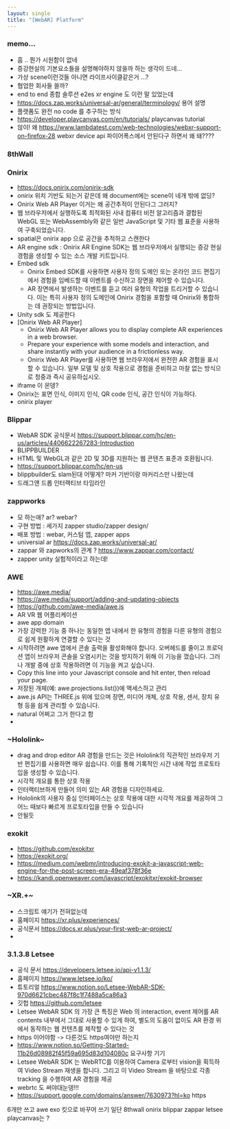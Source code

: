 ```yaml
---
layout: single
title: "[WebAR] Platform"
---
```

### memo... 
- 흠 .. 뭔가 시원함이 없네
- 증강현실의 기본요소들을 설명해야하지 않을까 하는 생각이 드네... 
- 가상 scene이런것들 아니면 라이프사이클같은거 ...?  
- 협업한 회사들 쓸까?
- end to end 종합 솔루션 e2es xr engine 도 이런 말 있었는데 
- https://docs.zap.works/universal-ar/general/terminology/ 용어 설명 
- 플랫폼도 완전 no code 를 추구하는 방식
- https://developer.playcanvas.com/en/tutorials/ playcanvas tutorial
- 않이! 왜 https://www.lambdatest.com/web-technologies/webxr-support-on-firefox-28 webxr device api 파이어폭스에서 안된다구 하면서 왜 돼????
### 8thWall

### Onirix
- https://docs.onirix.com/onirix-sdk
- onirix 위치 기반도 되는거 같은데 왜 document에는 scene이 네개 밖에 없딩?
- Onirix Web AR Player 이거는 왜 공간추적이 안된다그 그러지? 
- 웹 브라우저에서 실행하도록 최적화된 사내 컴퓨터 비전 알고리즘과 결합된 WebGL 또는 WebAssembly와 같은 일반 JavaScript 및 기타 웹 표준을 사용하여 구축되었습니다.
- spatial은 onirix app 으로 공간을 추적하고 스캔한다 
- AR engine sdk : Onirix AR Engine SDK는 웹 브라우저에서 실행되는 증강 현실 경험을 생성할 수 있는 소스 개발 키트입니다.
- Embed sdk  
  * Onirix Embed SDK를 사용하면 사용자 정의 도메인 또는 온라인 코드 편집기에서 경험을 임베드할 때 이벤트를 수신하고 장면을 제어할 수 있습니다.  
  * AR 장면에서 발생하는 이벤트를 듣고 여러 유형의 작업을 트리거할 수 있습니다. 이는 특히 사용자 정의 도메인에 Onirix 경험을 포함할 때 Onirix와 통합하는 데 권장되는 방법입니다.   
- Unity sdk 도 제공한다
- [Onirix Web AR Player]
   * Onirix Web AR Player allows you to display complete AR experiences in a web browser.  
   * Prepare your experience with some models and interaction, and share instantly with your audience in a frictionless way.  
   * Onirix Web AR Player를 사용하면 웹 브라우저에서 완전한 AR 경험을 표시할 수 있습니다. 일부 모델 및 상호 작용으로 경험을 준비하고 마찰 없는 방식으로 청중과 즉시 공유하십시오.
- iframe 이 몬뎅?
-  Onirix는 표면 인식, 이미지 인식, QR code 인식, 공간 인식이 가능하다. 
-  onirix player

### Blippar
- WebAR SDK 공식문서 https://support.blippar.com/hc/en-us/articles/4406622267283-Introduction
- BLIPPBUILDER
- HTML 및 WebGL과 같은 2D 및 3D를 지원하는 웹 콘텐츠 표준과 호환됩니다.
- https://support.blippar.com/hc/en-us
- blippbuilder도 slam된대 어떻게? 마커 기반이랑 마커리스만 나왔는데 
- 드래그앤 드롭 인터랙티브 타임라인
### zappworks
- 모 하는애? ar? webar?
- 구현 방법 : 세가지 zapper studio/zapper design/ 
- 배포 방법 : webar, 커스텀 앱, zapper apps
- universial ar https://docs.zap.works/universal-ar/
- zappar 와 zapworks의 관계 ? https://www.zappar.com/contact/
- zapper unity 실험적이라고 하는데!

### AWE
- https://awe.media/
- https://awe.media/support/adding-and-updating-objects
- https://github.com/awe-media/awe.js
- AR VR 웹 어플리케이션 
- awe app domain
- 가장 강력한 기능 중 하나는 동일한 앱 내에서 한 유형의 경험을 다른 유형의 경험으로 쉽게 원활하게 연결할 수 있다는 것
- 시작하려면 awe 앱에서 콘솔 출력을 활성화해야 합니다. 오버헤드를 줄이고 프로덕션 앱이 브라우저 콘솔을 오염시키는 것을 방지하기 위해 이 기능을 껐습니다. 그러나 개발 중에 상호 작용하려면 이 기능을 켜고 싶습니다.
- Copy this line into your Javascript console and hit enter, then reload your page.
- 저장된 개체(예: awe.projections.list())에 액세스하고 관리
- awe.js API는 THREE.js 위에 있으며 장면, 미디어 개체, 상호 작용, 센서, 장치 유형 등을 쉽게 관리할 수 있습니다.
- natural 어쩌고 그거 한다고 함
- 
### ~Hololink~
- drag and drop editor AR 경험을 만드는 것은 Hololink의 직관적인 브라우저 기반 편집기를 사용하면 매우 쉽습니다. 이를 통해 기록적인 시간 내에 작업 프로토타입을 생성할 수 있습니다.
- 시각적 개요를 통한 상호 작용
- 인터랙티브하게 만들어 의미 있는 AR 경험을 디자인하세요. 
- Hololink의 사용자 중심 인터페이스는 상호 작용에 대한 시각적 개요를 제공하여 그 어느 때보다 빠르게 프로토타입을 만들 수 있습니다
- 안될듯

### exokit
- https://github.com/exokitxr
- https://exokit.org/
- https://medium.com/webmr/introducing-exokit-a-javascript-web-engine-for-the-post-screen-era-49eaf378f36e
- https://kandi.openweaver.com/javascript/exokitxr/exokit-browser

### ~XR.+~
- 스크립트 얘기가 전혀없눈데
- 홈페이지 https://xr.plus/experiences/
- 공식문서 https://docs.xr.plus/your-first-web-ar-project/
- 
### 3.1.3.8 Letsee 
- 공식 문서 https://developers.letsee.io/api-v1.1.3/
- 홈페이지 https://www.letsee.io/ko/
- 튜토리얼 https://www.notion.so/Letsee-WebAR-SDK-970d6621cbec487f8c1f7488a5ca86a3
- 깃헙 https://github.com/letsee
- Letsee WebAR SDK 의 가장 큰 특징은 Web 의 interaction, event 제어를 AR contents 내부에서 그대로 사용할 수 있게 하여, 별도의 도움이 없이도 AR 환경 위에서 동작하는 웹 컨텐츠를 제작할 수 있다는 것 
- https 이어야함 -> 다른것도 https여야만 하는지 
- https://www.notion.so/Getting-Started-11b26d08982f45f59a695d83d104080c 요구사항 기기
- Letsee WebAR SDK 는 WebRTC를 이용하여 Camera 로부터 vision을 획득하여 Video Stream 재생을 합니다. 그리고 이 Video Stream 을 바탕으로 각종 tracking 을 수행하여 AR 경험을 제공
- webrtc 도 써야대눈뎅!!!
- https://support.google.com/domains/answer/7630973?hl=ko https 

6개만 쓰고 awe exo 킷으로 바꾸어 쓰기
일단 8thwall onirix blippar zappar letsee
playcanvas는 ?

